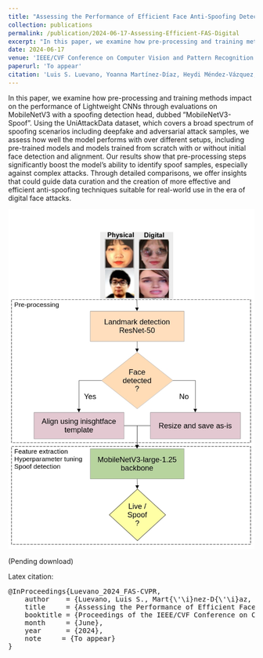 ```yaml
---
title: "Assessing the Performance of Efficient Face Anti-Spoofing Detection Against Physical and Digital Presentation Attacks"
collection: publications
permalink: /publication/2024-06-17-Assessing-Efficient-FAS-Digital
excerpt: "In this paper, we examine how pre-processing and training methods impact on the performance of Lightweight CNNs through evaluations on MobileNetV3 with a spoofing detection head, dubbed ”MobileNetV3-Spoof”. Using the UniAttackData dataset, which covers a broad spectrum of spoofing scenarios including deepfake and adversarial attack samples, we assess how well the model performs with over different setups, including pre-trained models and models trained from scratch with or without initial face detection and alignment. Our results show that pre-processing steps significantly boost the model’s ability to identify spoof samples, especially against complex attacks. Through detailed comparisons, we offer insights that could guide data curation and the creation of more effective and efficient anti-spoofing techniques suitable for real-world use in the era of digital face attacks."
date: 2024-06-17
venue: 'IEEE/CVF Conference on Computer Vision and Pattern Recognition (CVPR) Workshops 2024'
paperurl: 'To appear'
citation: 'Luis S. Luevano, Yoanna Martínez-Díaz, Heydi Méndez-Vázquez, Miguel Gonzalez-Mendoza, Davide Frey. "Assessing the Performance of Efficient Face Anti-Spoofing Detection Against Physical and Digital Presentation Attacks". Proceedings of the IEEE/CVF Conference on Computer Vision and Pattern Recognition (CVPR) Workshops, 2024, (to appear)'
---
```

In this paper, we examine how pre-processing and training methods impact on the performance of Lightweight CNNs through evaluations on MobileNetV3 with a spoofing detection head, dubbed ”MobileNetV3-Spoof”. Using the UniAttackData dataset, which covers a broad spectrum of spoofing scenarios including deepfake and adversarial attack samples, we assess how well the model performs with over different setups, including pre-trained models and models trained from scratch with or without initial face detection and alignment. Our results show that pre-processing steps significantly boost the model’s ability to identify spoof samples, especially against complex attacks. Through detailed comparisons, we offer insights that could guide data curation and the creation of more effective and efficient anti-spoofing techniques suitable for real-world use in the era of digital face attacks.

<img src="/images/publications/2024/FAS-digital/FAS-digital.png">

(Pending download)

<!-- Recommended citation: Yoanna Martínez-Díaz, Heydi Méndez-Vázquez, Luis S. Luevano, Miguel Gonzalez-Mendoza; Proceedings of the IEEE/CVF Conference on Computer Vision and Pattern Recognition (CVPR) Workshops, 2023, pp. 6391-6401 -->

Latex citation:
<pre>
@InProceedings{Luevano_2024_FAS-CVPR,
    author    = {Luevano, Luis S., Mart{\'\i}nez-D{\'\i}az, Yoanna and M\'endez-V\'azquez, Heydi, Gonzalez-Mendoza, Miguel and Frey, Davide},
    title     = {Assessing the Performance of Efficient Face Anti-Spoofing Detection Against Physical and Digital Presentation Attacks},
    booktitle = {Proceedings of the IEEE/CVF Conference on Computer Vision and Pattern Recognition (CVPR) Workshops},
    month     = {June},
    year      = {2024},
    note     = {To appear}
}
</pre>
